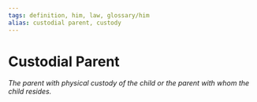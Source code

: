 ```yaml
---
tags: definition, him, law, glossary/him
alias: custodial parent, custody
---
```

# Custodial Parent
*The parent with physical custody of the child or the parent with whom the child resides.*

